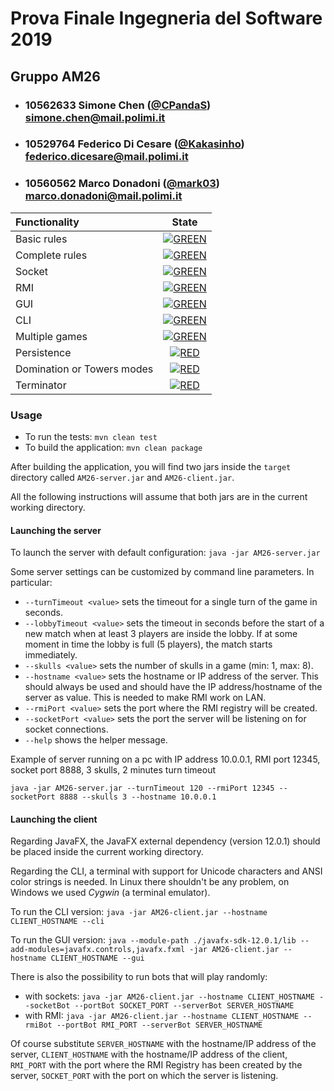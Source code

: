 # Prova Finale Ingegneria del Software 2019
## Gruppo AM26

- ###   10562633    Simone Chen ([@CPandaS](https://github.com/CPandaS))<br>simone.chen@mail.polimi.it
- ###   10529764    Federico Di Cesare ([@Kakasinho](https://github.com/Kakasinho))<br>federico.dicesare@mail.polimi.it
- ###   10560562    Marco Donadoni ([@mark03](https://github.com/mark03))<br>marco.donadoni@mail.polimi.it

| Functionality | State |
|:-----------------------|:------------------------------------:|
| Basic rules | [![GREEN](https://placehold.it/15/44bb44/44bb44)](#) |
| Complete rules | [![GREEN](https://placehold.it/15/44bb44/44bb44)](#) |
| Socket | [![GREEN](https://placehold.it/15/44bb44/44bb44)](#) |
| RMI | [![GREEN](https://placehold.it/15/44bb44/44bb44)](#) |
| GUI | [![GREEN](https://placehold.it/15/44bb44/44bb44)](#) |
| CLI | [![GREEN](https://placehold.it/15/44bb44/44bb44)](#) |
| Multiple games | [![GREEN](https://placehold.it/15/44bb44/44bb44)](#) |
| Persistence | [![RED](https://placehold.it/15/f03c15/f03c15)](#) |
| Domination or Towers modes | [![RED](https://placehold.it/15/f03c15/f03c15)](#) |
| Terminator | [![RED](https://placehold.it/15/f03c15/f03c15)](#) |

<!--
[![RED](https://placehold.it/15/f03c15/f03c15)](#)
[![YELLOW](https://placehold.it/15/ffdd00/ffdd00)](#)
[![GREEN](https://placehold.it/15/44bb44/44bb44)](#)
-->

### Usage
- To run the tests: `mvn clean test`
- To build the application: `mvn clean package`

After building the application, you will find two jars inside the `target` directory called `AM26-server.jar` and `AM26-client.jar`.

All the following instructions will assume that both jars are in the current working directory.

#### Launching the server
To launch the server with default configuration: `java -jar AM26-server.jar`

Some server settings can be customized by command line parameters.
In particular:
- `--turnTimeout <value>` sets the timeout for a single turn of the game in seconds.
- `--lobbyTimeout <value>` sets the timeout in seconds before the start of a new match when at least 3 players are inside the lobby. If at some moment in time the lobby is full (5 players), the match starts immediately.
- `--skulls <value>` sets the number of skulls in a game (min: 1, max: 8).
- `--hostname <value>` sets the hostname or IP address of the server. This should always be used and should have the IP address/hostname of the server as value. This is needed to make RMI work on LAN.
- `--rmiPort <value>` sets the port where the RMI registry will be created.
- `--socketPort <value>` sets the port the server will be listening on for socket connections.
- `--help` shows the helper message.

Example of server running on a pc with IP address 10.0.0.1, RMI port 12345, socket port 8888, 3 skulls, 2 minutes turn timeout

`java -jar AM26-server.jar --turnTimeout 120 --rmiPort 12345 --socketPort 8888 --skulls 3 --hostname 10.0.0.1`

#### Launching the client
Regarding JavaFX, the JavaFX external dependency (version 12.0.1) should be placed inside the current working directory.

Regarding the CLI, a terminal with support for Unicode characters and ANSI color strings is needed. In Linux there shouldn't be any problem, on Windows we used _Cygwin_ (a terminal emulator).

To run the CLI version: `java -jar AM26-client.jar --hostname CLIENT_HOSTNAME --cli`

To run the GUI version: `java --module-path ./javafx-sdk-12.0.1/lib --add-modules=javafx.controls,javafx.fxml -jar AM26-client.jar --hostname CLIENT_HOSTNAME --gui`

There is also the possibility to run bots that will play randomly:
- with sockets: `java -jar AM26-client.jar --hostname CLIENT_HOSTNAME --socketBot --portBot SOCKET_PORT --serverBot SERVER_HOSTNAME`
- with RMI: `java -jar AM26-client.jar --hostname CLIENT_HOSTNAME --rmiBot --portBot RMI_PORT --serverBot SERVER_HOSTNAME`

Of course substitute `SERVER_HOSTNAME` with the hostname/IP address of the server, `CLIENT_HOSTNAME` with the hostname/IP address of the client, `RMI_PORT` with the port where the RMI Registry has been created by the server, `SOCKET_PORT` with the port on which the server is listening.